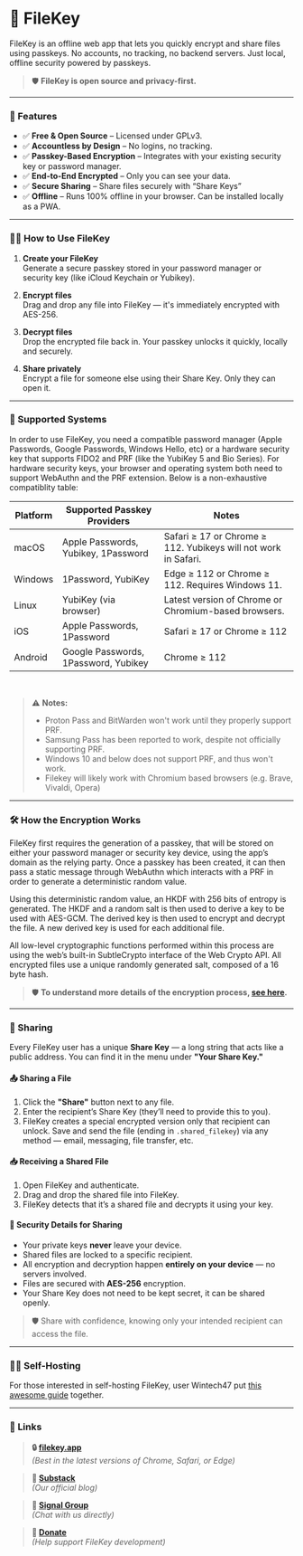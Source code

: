 # 🔐 FileKey

FileKey is an offline web app that lets you quickly encrypt and share files using passkeys. No accounts, no tracking, no backend servers. Just local, offline security powered by passkeys.

> 🛡️ **FileKey is open source and privacy-first.**

---

### 🚀 Features

- ✅ **Free & Open Source** – Licensed under GPLv3.
- ✅ **Accountless by Design** – No logins, no tracking.
- ✅ **Passkey-Based Encryption** – Integrates with your existing security key or password manager.
- ✅ **End-to-End Encrypted** – Only you can see your data.
- ✅ **Secure Sharing** – Share files securely with “Share Keys”
- ✅ **Offline** – Runs 100% offline in your browser. Can be installed locally as a PWA.

---

### 👨‍💻 How to Use FileKey

1. **Create your FileKey**  
   Generate a secure passkey stored in your password manager or security key (like iCloud Keychain or Yubikey).

2. **Encrypt files**  
   Drag and drop any file into FileKey — it's immediately encrypted with AES-256.

3. **Decrypt files**  
   Drop the encrypted file back in. Your passkey unlocks it quickly, locally and securely.

4. **Share privately**  
   Encrypt a file for someone else using their Share Key. Only they can open it.

---

### 💾 Supported Systems

In order to use FileKey, you need a compatible password manager (Apple Passwords, Google Passwords, Windows Hello, etc) or a hardware security key that supports FIDO2 and PRF (like the YubiKey 5 and Bio Series). For hardware security keys, your browser and operating system both need to support WebAuthn and the PRF extension. Below is a non-exhaustive compatiblity table:

| Platform      | Supported Passkey Providers        | Notes               |
|--------------|-------------------------------------|------------------------------------|
| macOS     | Apple Passwords, Yubikey, 1Password         | Safari ≥ 17 or Chrome ≥ 112. Yubikeys will not work in Safari. |
| Windows       | 1Password, YubiKey  | Edge ≥ 112 or Chrome ≥ 112. Requires Windows 11. |
| Linux         | YubiKey (via browser)              | Latest version of Chrome or Chromium-based browsers.  |
| iOS       | Apple Passwords, 1Password | Safari ≥ 17 or Chrome ≥ 112 |
| Android       | Google Passwords, 1Password, Yubikey | Chrome ≥ 112 |

<br>

> ⚠️ **Notes:** 
> - Proton Pass and BitWarden won't work until they properly support PRF.  
> - Samsung Pass has been reported to work, despite not officially supporting PRF. 
> - Windows 10 and below does not support PRF, and thus won't work.
> - Filekey will likely work with Chromium based browsers (e.g. Brave, Vivaldi, Opera)

---

### 🛠️ How the Encryption Works

FileKey first requires the generation of a passkey, that will be stored on either your password manager or security key device, using the app’s domain as the relying party. Once a passkey has been created, it can then pass a static message through WebAuthn which interacts with a PRF in order to generate a deterministic random value.

Using this deterministic random value, an HKDF with 256 bits of entropy is generated. The HKDF and a random salt is then used to derive a key to be used with AES-GCM. The derived key is then used to encrypt and decrypt the file. A new derived key is used for each additional file.

All low-level cryptographic functions performed within this process are using the web’s built-in SubtleCrypto interface of the Web Crypto API. All encrypted files use a unique randomly generated salt, composed of a 16 byte hash.

> 🛡️ **To understand more details of the encryption process, [see here](how-encryption-works.md).**

---

### 🔁 Sharing

Every FileKey user has a unique **Share Key** — a long string that acts like a public address. You can find it in the menu under **"Your Share Key."**

#### 📤 Sharing a File

1. Click the **"Share"** button next to any file.
2. Enter the recipient’s Share Key (they’ll need to provide this to you).
3. FileKey creates a special encrypted version only that recipient can unlock. Save and send the file (ending in `.shared_filekey`) via any method — email, messaging, file transfer, etc.

#### 📥 Receiving a Shared File

1. Open FileKey and authenticate.
2. Drag and drop the shared file into FileKey.
3. FileKey detects that it’s a shared file and decrypts it using your key.

#### 🔐 Security Details for Sharing

- Your private keys **never** leave your device.
- Shared files are locked to a specific recipient.
- All encryption and decryption happen **entirely on your device** — no servers involved.
- Files are secured with **AES-256** encryption.
- Your Share Key does not need to be kept secret, it can be shared openly.

> 🛡️ Share with confidence, knowing only your intended recipient can access the file.

---

### 🙋‍♂️ Self-Hosting

For those interested in self-hosting FileKey, user Wintech47 put [this awesome guide](self_hosting_guide.md) together. 

---

### 🔗 Links

> **🔒 [filekey.app](https://filekey.app)**  
> *(Best in the latest versions of Chrome, Safari, or Edge)*

> **📜 [Substack](https://filekey.substack.com/)**  
> *(Our official blog)*

> **💬 [Signal Group](https://signal.group/#CjQKIDpdakX0nr1V00ciNv3dsWCFZgUwm_NylulFJz4VOUJ_EhBtY-bq759RNExzcCWMUGIB)**  
> *(Chat with us directly)*

> **🤝 [Donate](https://www.paypal.com/donate/?hosted_button_id=HCN6NHN39KA44)**  
> *(Help support FileKey development)*
